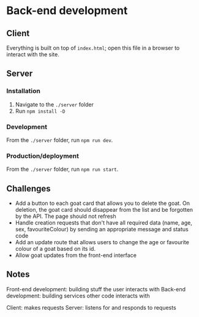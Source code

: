 # Back-end development

## Client

Everything is built on top of `index.html`; open this file in a browser to interact with the site.

## Server

### Installation

1. Navigate to the `./server` folder
2. Run `npm install -D`

### Development

From the `./server` folder, run `npm run dev`.

### Production/deployment

From the `./server` folder, run `npm run start`.

## Challenges

- Add a button to each goat card that allows you to delete the goat. On deletion, the goat card should disappear from the list and be forgotten by the API. The page should not refresh
- Handle creation requests that don't have all required data (name, age, sex, favouriteColour) by sending an appropriate message and status code
- Add an update route that allows users to change the age or favourite colour of a goat based on its id.
- Allow goat updates from the front-end interface


## Notes

Front-end development: building stuff the user interacts with
Back-end development: building services other code interacts with

Client: makes requests
Server: listens for and responds to requests